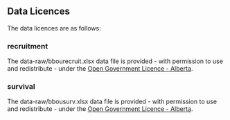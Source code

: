 ## Data Licences

The data licences are as follows:

### recruitment

The data-raw/bbourecruit.xlsx data file is provided - with permission to use and redistribute - under the [Open Government Licence - Alberta](https://open.alberta.ca/licence).

### survival

The data-raw/bbousurv.xlsx data file is provided - with permission to use and redistribute - under the [Open Government Licence - Alberta](https://open.alberta.ca/licence).
